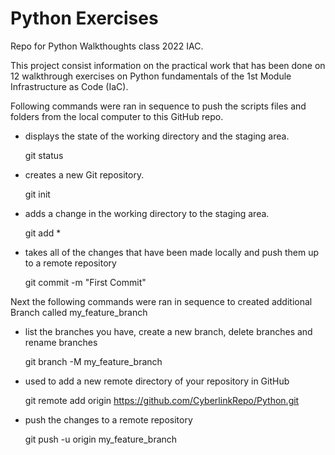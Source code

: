# Python Exercises

Repo for Python Walkthoughts class 2022 IAC.

This project consist information on the practical work that has been done on 12 walkthrough exercises on Python fundamentals of the 1st Module Infrastructure as Code (IaC).

Following commands were ran in sequence to push the scripts files and folders from the local computer to this GitHub repo.

* displays the state of the working directory and the staging area.

   git status

* creates a new Git repository.

   git init 

* adds a change in the working directory to the staging area.

   git add * 

* takes all of the changes that have been made locally and push them up to a remote repository

   git commit -m "First Commit"

Next the following commands were ran in sequence to created additional Branch called my_feature_branch

* list the branches you have, create a new branch, delete branches and rename branches

   git branch -M my_feature_branch

* used to add a new remote directory of your repository in GitHub

   git remote add origin https://github.com/CyberlinkRepo/Python.git 

* push the changes to a remote repository

   git push -u origin my_feature_branch
